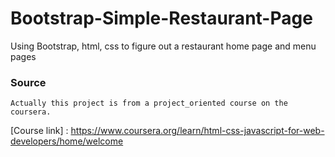 # Bootstrap-Simple-Restaurant-Page
Using Bootstrap, html, css to figure out a restaurant home page and menu pages

### Source
    Actually this project is from a project_oriented course on the coursera.
  
   [Course link] : https://www.coursera.org/learn/html-css-javascript-for-web-developers/home/welcome
  
